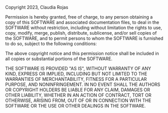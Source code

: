 Copyright 2023, Claudia Rojas

Permission is hereby granted, free of charge, to any person obtaining a copy of this SOFTWARE and associated documentation files, to deal in the SOFTWARE without restriction, including without limitation the rights to use, copy, modify, merge, publish, distribute, sublicense, and/or sell copies of the SOFTWARE, and to permit persons to whom the SOFTWARE is furnished to do so, subject to the following conditions:

The above copyright notice and this permission notice shall be included in all copies or substantial portions of the SOFTWARE.

THE SOFTWARE IS PROVIDED "AS IS", WITHOUT WARRANTY OF ANY KIND, EXPRESS OR IMPLIED, INCLUDING BUT NOT LIMITED TO THE WARRANTIES OF MERCHANTABILITY, FITNESS FOR A PARTICULAR PURPOSE, AND NONINFRINGEMENT. IN NO EVENT SHALL THE AUTHORS OR COPYRIGHT HOLDERS BE LIABLE FOR ANY CLAIM, DAMAGES OR OTHER LIABILITY, WHETHER IN AN ACTION OF CONTRACT, TORT OR OTHERWISE, ARISING FROM, OUT OF OR IN CONNECTION WITH THE SOFTWARE OR THE USE OR OTHER DEALINGS IN THE SOFTWARE.
